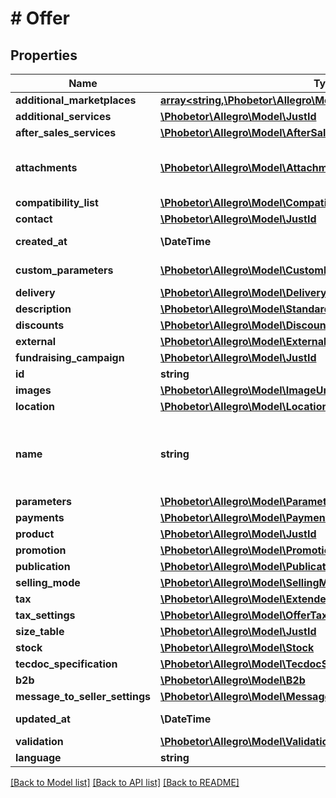 # # Offer

## Properties

Name | Type | Description | Notes
------------ | ------------- | ------------- | -------------
**additional_marketplaces** | [**array<string,\Phobetor\Allegro\Model\OfferAdditionalMarketplace>**](OfferAdditionalMarketplace.md) | Settings for each additional marketplace. | [optional]
**additional_services** | [**\Phobetor\Allegro\Model\JustId**](JustId.md) |  | [optional]
**after_sales_services** | [**\Phobetor\Allegro\Model\AfterSalesServices**](AfterSalesServices.md) |  | [optional]
**attachments** | [**\Phobetor\Allegro\Model\Attachment[]**](Attachment.md) | List of offer attachments. You can attach up to 7 files to the offer – one per each attachment type as described in &lt;a href&#x3D;\&quot;/documentation/#operation/createOfferAttachmentUsingPOST\&quot; target&#x3D;\&quot;_blank\&quot;&gt;uploading offer attachments flow&lt;/a&gt;. | [optional]
**compatibility_list** | [**\Phobetor\Allegro\Model\CompatibilityList**](CompatibilityList.md) |  | [optional]
**contact** | [**\Phobetor\Allegro\Model\JustId**](JustId.md) |  | [optional]
**created_at** | **\DateTime** | Creation date: Format (ISO 8601) - yyyy-MM-dd&#39;T&#39;HH:mm:ss.SSSZ. Cannot be modified. | [optional]
**custom_parameters** | [**\Phobetor\Allegro\Model\CustomParameter[]**](CustomParameter.md) | List of custom parameters. You can add up to 4 custom parameters, each containing exactly one value. | [optional]
**delivery** | [**\Phobetor\Allegro\Model\DeliveryFull**](DeliveryFull.md) |  | [optional]
**description** | [**\Phobetor\Allegro\Model\StandardizedDescription**](StandardizedDescription.md) |  | [optional]
**discounts** | [**\Phobetor\Allegro\Model\Discounts**](Discounts.md) |  | [optional]
**external** | [**\Phobetor\Allegro\Model\ExternalId**](ExternalId.md) |  | [optional]
**fundraising_campaign** | [**\Phobetor\Allegro\Model\JustId**](JustId.md) |  | [optional]
**id** | **string** |  | [optional]
**images** | [**\Phobetor\Allegro\Model\ImageUrl[]**](ImageUrl.md) |  | [optional]
**location** | [**\Phobetor\Allegro\Model\Location**](Location.md) |  | [optional]
**name** | **string** | Name (title) of an offer. Length cannot be more than 50 characters. Read more: &lt;a href&#x3D;\&quot;../../tutorials/jak-jednym-requestem-wystawic-oferte-powiazana-z-produktem-D7Kj9gw4xFA#tytul-oferty\&quot; target&#x3D;\&quot;_blank\&quot;&gt;PL&lt;/a&gt;  / &lt;a href&#x3D;\&quot;../../tutorials/list-offer-assigned-product-one-request-D7Kj9M71Bu6#offer-title\&quot; target&#x3D;\&quot;_blank\&quot;&gt;EN&lt;/a&gt; . |
**parameters** | [**\Phobetor\Allegro\Model\Parameter[]**](Parameter.md) |  | [optional]
**payments** | [**\Phobetor\Allegro\Model\Payments**](Payments.md) |  | [optional]
**product** | [**\Phobetor\Allegro\Model\JustId**](JustId.md) |  | [optional]
**promotion** | [**\Phobetor\Allegro\Model\Promotion**](Promotion.md) |  | [optional]
**publication** | [**\Phobetor\Allegro\Model\Publication**](Publication.md) |  | [optional]
**selling_mode** | [**\Phobetor\Allegro\Model\SellingModeWithNetPrice**](SellingModeWithNetPrice.md) |  | [optional]
**tax** | [**\Phobetor\Allegro\Model\ExtendedTax**](ExtendedTax.md) |  | [optional]
**tax_settings** | [**\Phobetor\Allegro\Model\OfferTaxSettings**](OfferTaxSettings.md) |  | [optional]
**size_table** | [**\Phobetor\Allegro\Model\JustId**](JustId.md) |  | [optional]
**stock** | [**\Phobetor\Allegro\Model\Stock**](Stock.md) |  | [optional]
**tecdoc_specification** | [**\Phobetor\Allegro\Model\TecdocSpecification**](TecdocSpecification.md) |  | [optional]
**b2b** | [**\Phobetor\Allegro\Model\B2b**](B2b.md) |  | [optional]
**message_to_seller_settings** | [**\Phobetor\Allegro\Model\MessageToSellerSettings**](MessageToSellerSettings.md) |  | [optional]
**updated_at** | **\DateTime** | Last update date: Format (ISO 8601) - yyyy-MM-dd&#39;T&#39;HH:mm:ss.SSSZ. Cannot be modified | [optional]
**validation** | [**\Phobetor\Allegro\Model\Validation**](Validation.md) |  | [optional]
**language** | **string** | Declared base language of the offer. | [optional]

[[Back to Model list]](../../README.md#models) [[Back to API list]](../../README.md#endpoints) [[Back to README]](../../README.md)

